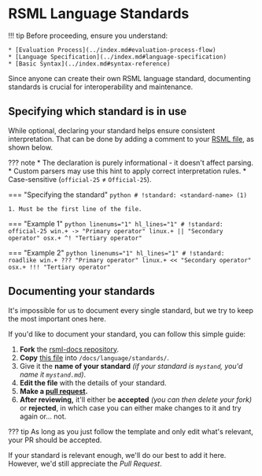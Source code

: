 # RSML Language Standards
!!! tip
    Before proceeding, ensure you understand:

    * [Evaluation Process](../index.md#evaluation-process-flow)
    * [Language Specification](../index.md#language-specification)
    * [Basic Syntax](../index.md#syntax-reference)

Since anyone can create their own RSML language standard, documenting standards is crucial for interoperability and maintenance.

## Specifying which standard is in use
While optional, declaring your standard helps ensure consistent interpretation. That can be done by adding a comment to your [RSML file](../index.md#files), as shown below.

??? note
    * The declaration is purely informational - it doesn't affect parsing.
    * Custom parsers may use this hint to apply correct interpretation rules.
    * Case-sensitive (`official-25` ≠ `Official-25`).

=== "Specifying the standard"
    ```python
    # !standard: <standard-name> (1)
    ```

    1. Must be the first line of the file.

=== "Example 1"
    ```python linenums="1" hl_lines="1"
    # !standard: official-25
    win.+ -> "Primary operator"
    linux.+ || "Secondary operator"
    osx.+ ^! "Tertiary operator"
    ```

=== "Example 2"
    ```python linenums="1" hl_lines="1"
    # !standard: roadlike
    win.+ ??? "Primary operator"
    linux.+ << "Secondary operator"
    osx.+ !!! "Tertiary operator"
    ```

## Documenting your standards
It's impossible for us to document every single standard, but we try to keep the most important ones here.

If you'd like to document your standard, you can follow this simple guide:

1. **Fork** the [rsml-docs repository](https://github.com/OceanApocalypseStudios/rsml-docs/).
2. **Copy** [this file](https://github.com/OceanApocalypseStudios/rsml-docs/blob/main/standard-documentation-template.md) into `/docs/language/standards/`.
3. Give it the **name of your standard** _(if your standard is `mystand`, you'd name it `mystand.md`)_.
4. **Edit the file** with the details of your standard.
5. **Make a [pull request](../../contributing.md).**
6. **After reviewing,** it'll either be **accepted** _(you can then delete your fork)_ or **rejected**, in which case you can either make changes to it and try again or... not.

??? tip
    As long as you just follow the template and only edit what's relevant, your PR should be accepted.

If your standard is relevant enough, we'll do our best to add it here. However, we'd still appreciate the _Pull Request_.
